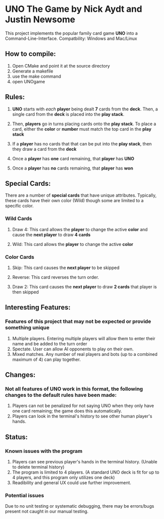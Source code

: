 # **UNO** The Game by Nick Aydt and Justin Newsome
This project implements the popular family card game **UNO** into a Command-Line-Interface.
Compatbility: Windows and Mac/Linux

## How to compile:
1) Open CMake and point it at the source directory
2) Generate a makefile
3) use the make command
4) open UNOgame

## **Rules:**

1) **UNO** starts with *each* **player** being dealt **7** cards from the **deck**. Then, a single card from the **deck** is placed into the **play stack**.
    
2) Then, **players** go in turns placing cards onto the **play stack**. To place a card, either the **color** or **number** must match the top card in the **play stack**
    
3) If a **player** has no cards that that can be put into the **play stack**, then they draw a card from the **deck**
    
4) Once a **player** has **one** card remaining, that **player** has **UNO**
    
5) Once a **player** has **no** cards remaining, that **player** has **won**
    
    
## **Special Cards:**

There are a number of **special cards** that have unique attributes. Typically, these cards have their own color (Wild) though some are limited to a specific color.

### **Wild Cards**
1) Draw 4: This card allows the **player** to change the active **color** and cause the **next player** to draw **4 cards**
                        
3) Wild: This card allows the **player** to change the active **color**
            
### **Color Cards**
            
1) Skip: This card causes the **next player** to be skipped
            
2) Reverse: This card reverses the turn order.
            
3) Draw 2: This card causes the **next player** to draw **2 cards** that player is then skipped 
            
## Interesting Features:

### Features of this project that may not be expected or provide something unique
    
1) Multiple players. Entering multiple players will allow them to enter their name and be added to the turn order
2) Spectate. User can allow AI opponents to play on their own.
3) Mixed matches. Any number of real players and bots (up to a combined maximum of 4) can play together.
            
## Changes:

### Not all features of UNO work in this format, the following changes to the default rules have been made:
        
1) Players can not be penalized for not saying UNO when they only have one card remaining; the game does this automatically.
2) Players can look in the terminal's history to see other human player's hands.

## Status:

### Known issues with the program
    
1) Players can see previous player's hands in the terminal history. (Unable to delete terminal history)
2) The program is limited to 4 players. (A standard UNO deck is fit for up to 4 players, and this program only utilizes one deck)
3) Readibility and general UX could use further improvement.

### Potential issues
Due to no unit testing or systematic debugging, there may be errors/bugs present not caught in our manual testing.
